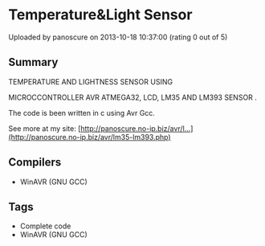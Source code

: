 # Temperature&Light Sensor

Uploaded by panoscure on 2013-10-18 10:37:00 (rating 0 out of 5)

## Summary

TEMPERATURE AND LIGHTNESS SENSOR USING  

MICROCCONTROLLER AVR ATMEGA32, LCD, LM35 AND LM393 SENSOR .  

The code is been written in c using Avr Gcc.  

See more at my site: [http://panoscure.no-ip.biz/avr/l...](http://panoscure.no-ip.biz/avr/lm35-lm393.php)

## Compilers

- WinAVR (GNU GCC)

## Tags

- Complete code
- WinAVR (GNU GCC)
